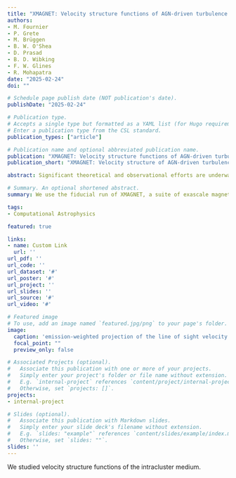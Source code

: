 ```yaml
---
title: "XMAGNET: Velocity structure functions of AGN-driven turbulence in the multiphase intracluster medium"
authors:
- M. Fournier
- P. Grete
- M. Brüggen
- B. W. O'Shea
- D. Prasad
- B. D. Wibking
- F. W. Glines
- R. Mohapatra
date: "2025-02-24"
doi: ""

# Schedule page publish date (NOT publication's date).
publishDate: "2025-02-24"

# Publication type.
# Accepts a single type but formatted as a YAML list (for Hugo requirements).
# Enter a publication type from the CSL standard.
publication_types: ["article"]

# Publication name and optional abbreviated publication name.
publication: "XMAGNET: Velocity structure functions of AGN-driven turbulence in the multiphase intracluster medium"
publication_short: "XMAGNET: Velocity structure of AGN-driven turbulence"

abstract: Significant theoretical and observational efforts are underway to investigate the properties of turbulence in the hot plasma that pervades galaxy clusters. Spectroscopy has been used to study the projected line of sight velocities in both the hot intracluster medium and the cold gas phase using optical and X-ray telescopes. We characterize the velocity structure functions (VSFs) of the multiphase intracluster medium in a simulated galaxy cluster core. We study the effects of projections on the hot and cold phase of the gas. We use the fiducial run of XMAGNET, a suite of exascale magneto-hydrodynamical simulations of a cool-core cluster, to compute velocity structure functions. The simulation includes radiative cooling as well as a model for active galactic nuclei feedback. Examining three-dimensional and line of sight velocity structure functions, we find no clear correlation between the behavior of the hot ($10^6\, \mathrm{K}\, \leq T \leq 10^8 \, \mathrm{K}$) and cold ($T\leq 10^5$ K) VSF phases. Assuming a power law model for the VSF, we find that the power law index, $m$, of the cold phase varies significantly throughout our 4 Gyr run. We compare our VSFs with observations using mock optical and X-ray images, and conclude that projection significantly impacts the amplitude and power law index of both the hot and cold phases. In the cold phase, applying a Gaussian smoothing filter to model effects of atmospheric seeing increases significantly the power law index of the projected VSF at scales below the filter's kernel size. The VSF amplitude and power law index vary significantly depending on the viewing orientation. Observational biases such as projection effects, atmospheric seeing and the viewing angle cannot be ignored when interpreting line of sight velocity structure of the intracluster medium.

# Summary. An optional shortened abstract.
summary: We use the fiducial run of XMAGNET, a suite of exascale magneto-hydrodynamical simulations of a cool-core cluster, to investigate the velocity structure functions of the multiphase intracluster medium.

tags:
- Computational Astrophysics

featured: true

links:
- name: Custom Link
  url: ''
url_pdf: ''
url_code: ''
url_dataset: '#'
url_poster: '#'
url_project: ''
url_slides: ''
url_source: '#'
url_video: '#'

# Featured image
# To use, add an image named `featured.jpg/png` to your page's folder. 
image:
  caption: 'emission-weighted projection of the line of sight velocity for the inner 80 kpc of our simulated box, at $t=3.2$ Gyr.'
  focal_point: ""
  preview_only: false

# Associated Projects (optional).
#   Associate this publication with one or more of your projects.
#   Simply enter your project's folder or file name without extension.
#   E.g. `internal-project` references `content/project/internal-project/index.md`.
#   Otherwise, set `projects: []`.
projects:
- internal-project

# Slides (optional).
#   Associate this publication with Markdown slides.
#   Simply enter your slide deck's filename without extension.
#   E.g. `slides: "example"` references `content/slides/example/index.md`.
#   Otherwise, set `slides: ""`.
slides: ''
---
```

We studied velocity structure functions of the intracluster medium.